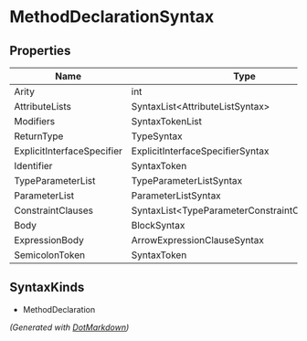 # MethodDeclarationSyntax

## Properties

| Name                       | Type                                             |
| -------------------------- | ------------------------------------------------ |
| Arity                      | int                                              |
| AttributeLists             | SyntaxList\<AttributeListSyntax>                 |
| Modifiers                  | SyntaxTokenList                                  |
| ReturnType                 | TypeSyntax                                       |
| ExplicitInterfaceSpecifier | ExplicitInterfaceSpecifierSyntax                 |
| Identifier                 | SyntaxToken                                      |
| TypeParameterList          | TypeParameterListSyntax                          |
| ParameterList              | ParameterListSyntax                              |
| ConstraintClauses          | SyntaxList\<TypeParameterConstraintClauseSyntax> |
| Body                       | BlockSyntax                                      |
| ExpressionBody             | ArrowExpressionClauseSyntax                      |
| SemicolonToken             | SyntaxToken                                      |

## SyntaxKinds

* MethodDeclaration

*\(Generated with [DotMarkdown](http://github.com/JosefPihrt/DotMarkdown)\)*